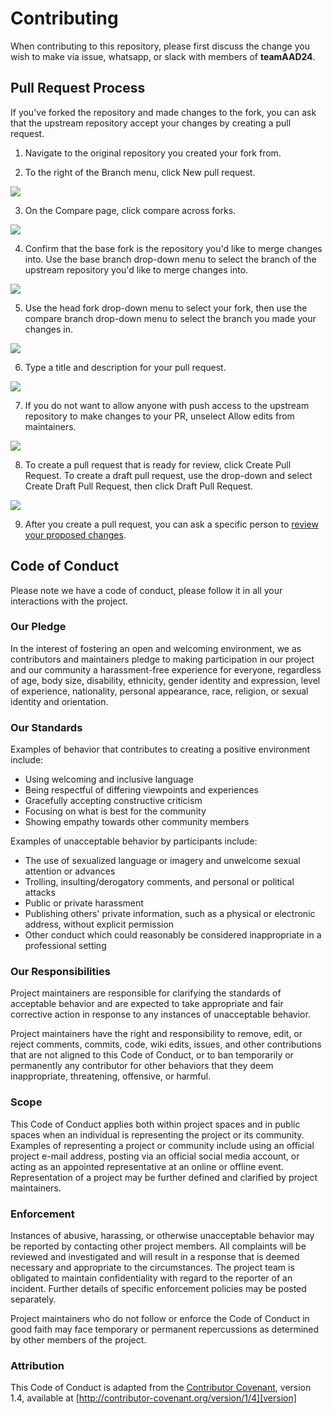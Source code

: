 # Contributing

When contributing to this repository, please first discuss the change you wish to make via issue, whatsapp, or slack with members of **teamAAD24**.

## Pull Request Process
If you've forked the repository and made changes to the fork, you can ask that the upstream repository accept your changes by creating a pull request.

1. Navigate to the original repository you created your fork from.


2. To the right of the Branch menu, click New pull request.

![](https://help.github.com/assets/images/help/pull_requests/pull-request-start-review-button.png)

3. On the Compare page, click compare across forks.

![](https://help.github.com/assets/images/help/pull_requests/compare-across-forks-link.png)

4. Confirm that the base fork is the repository you'd like to merge changes into. Use the base branch drop-down menu to select the branch of the upstream repository you'd like to merge changes into.

![](https://help.github.com/assets/images/help/pull_requests/choose-base-fork-and-branch.png)

5. Use the head fork drop-down menu to select your fork, then use the compare branch drop-down menu to select the branch you made your changes in.

![](https://help.github.com/assets/images/help/pull_requests/pullrequest-description.png)

6. Type a title and description for your pull request.

![](https://help.github.com/assets/images/help/pull_requests/pullrequest-description.png)

7. If you do not want to allow anyone with push access to the upstream repository to make changes to your PR, unselect Allow edits from maintainers.

![](https://help.github.com/assets/images/help/pull_requests/allow-maintainers-to-make-edits.png)

8. To create a pull request that is ready for review, click Create Pull Request. To create a draft pull request, use the drop-down and select Create Draft Pull Request, then click Draft Pull Request. 

![](https://help.github.com/assets/images/help/pull_requests/pullrequest-send.png)

9. After you create a pull request, you can ask a specific person to [review your proposed changes](https://help.github.com/en/articles/reviewing-proposed-changes-in-a-pull-request).

## Code of Conduct

Please note we have a code of conduct, please follow it in all your interactions with the project.

### Our Pledge

In the interest of fostering an open and welcoming environment, we as
contributors and maintainers pledge to making participation in our project and
our community a harassment-free experience for everyone, regardless of age, body
size, disability, ethnicity, gender identity and expression, level of experience,
nationality, personal appearance, race, religion, or sexual identity and
orientation.

### Our Standards

Examples of behavior that contributes to creating a positive environment
include:

* Using welcoming and inclusive language
* Being respectful of differing viewpoints and experiences
* Gracefully accepting constructive criticism
* Focusing on what is best for the community
* Showing empathy towards other community members

Examples of unacceptable behavior by participants include:

* The use of sexualized language or imagery and unwelcome sexual attention or
advances
* Trolling, insulting/derogatory comments, and personal or political attacks
* Public or private harassment
* Publishing others' private information, such as a physical or electronic
  address, without explicit permission
* Other conduct which could reasonably be considered inappropriate in a
  professional setting

### Our Responsibilities

Project maintainers are responsible for clarifying the standards of acceptable
behavior and are expected to take appropriate and fair corrective action in
response to any instances of unacceptable behavior.

Project maintainers have the right and responsibility to remove, edit, or
reject comments, commits, code, wiki edits, issues, and other contributions
that are not aligned to this Code of Conduct, or to ban temporarily or
permanently any contributor for other behaviors that they deem inappropriate,
threatening, offensive, or harmful.

### Scope

This Code of Conduct applies both within project spaces and in public spaces
when an individual is representing the project or its community. Examples of
representing a project or community include using an official project e-mail
address, posting via an official social media account, or acting as an appointed
representative at an online or offline event. Representation of a project may be
further defined and clarified by project maintainers.

### Enforcement

Instances of abusive, harassing, or otherwise unacceptable behavior may be
reported by contacting other project members. All complaints will be reviewed and investigated and will result in a response that is deemed necessary and appropriate to the circumstances. The project team is obligated to maintain confidentiality with regard to the reporter of an incident.
Further details of specific enforcement policies may be posted separately.

Project maintainers who do not follow or enforce the Code of Conduct in good
faith may face temporary or permanent repercussions as determined by other
members of the project.

### Attribution

This Code of Conduct is adapted from the [Contributor Covenant][homepage], version 1.4,
available at [http://contributor-covenant.org/version/1/4][version]

[homepage]: http://contributor-covenant.org
[version]: http://contributor-covenant.org/version/1/4/
